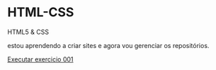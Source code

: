 # HTML-CSS
HTML5 & CSS

estou aprendendo a criar sites e agora vou gerenciar os repositórios.

<a href="https://trogist15496-del.github.io/HTML-CSS/Desafio modulo 2/Meu site.html"> Executar exercicio 001</a>